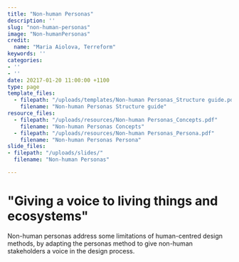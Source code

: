 ```yaml
---
title: "Non-human Personas"
description: ''
slug: "non-human-personas"
image: "Non-humanPersonas"
credit:
  name: "Maria Aiolova, Terreform"
keywords: ''
categories:
- ''
- ''
date: 20217-01-20 11:00:00 +1100
type: page
template_files:
  - filepath: "/uploads/templates/Non-human Personas_Structure guide.pdf"
    filename: "Non-human Personas Structure guide"
resource_files:
  - filepath: "/uploads/resources/Non-human Personas_Concepts.pdf"
    filename: "Non-human Personas Concepts"
  - filepath: "/uploads/resources/Non-human Personas_Persona.pdf"
    filename: "Non-human Personas Persona"
slide_files:
- filepath: "/uploads/slides/"
  filename: "Non-human Personas"

---
```

# "Giving a voice to living things and ecosystems"

Non-human personas address some limitations of human-centred design methods, by adapting the personas method to give non-human stakeholders a voice in the design process.
